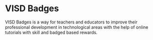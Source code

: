 # VISD Badges

VISD Badges is a way for teachers and educators to improve their professional development in technological areas with the help of online tutorials with skill and badged based rewards.